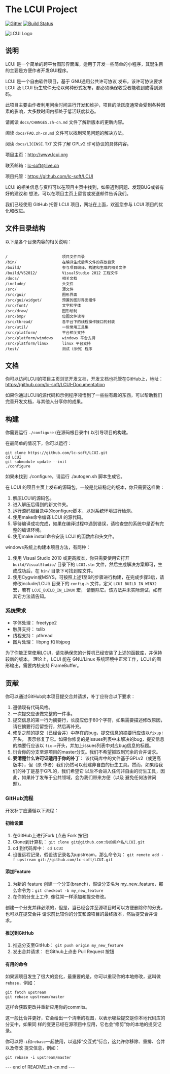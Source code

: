 # The LCUI Project

[![Gitter](https://badges.gitter.im/lc-soft/LCUI.svg)](https://gitter.im/lc-soft/LCUI?utm_source=badge&utm_medium=badge&utm_campaign=pr-badge)
[![Build Status](https://travis-ci.org/lc-soft/LCUI.png?branch=master)](https://travis-ci.org/lc-soft/LCUI)

![LCUI Logo](http://lcui.org/static/images/lcui-project-logo.png)

## 说明

LCUI 是一个简单的跨平台图形界面库，适用于开发一些简单的小程序，其诞生目的主要是方便作者开发GUI程序。

LCUI 是一个自由软件项目，基于 GNU通用公共许可协议 发布，该许可协议要求 LCUI 及 LCUI 衍生软件无论以何种形式发布，都必须确保收受者能收到或得到源码。

此项目主要由作者利用闲余时间进行开发和维护，项目的活跃度通常会受到各种因素的影响，大多数时间内都处于低活跃度状态。

请阅读 `docs/CHANGES.zh-cn.md` 文件了解新版本的更新内容。

阅读 `docs/FAQ.zh-cn.md` 文件可以找到常见问题的解决方法。

阅读 `docs/LICENSE.TXT`  文件了解 GPLv2 许可协议的具体内容。

项目主页：http://www.lcui.org

联系邮箱：lc-soft@live.cn

项目托管：https://github.com/lc-soft/LCUI

LCUI 的相关信息与资料可以在项目主页中找到，如果遇到问题、发现BUG或者有好的建议和
想法，可以在项目主页上留言或发送邮件告诉我们。

我们已经使用 GitHub 托管 LCUI 项目，网址在上面，欢迎您参与 LCUI 项目的优化和改进。

## 文件目录结构

以下是各个目录内容的相关说明：
```

/                        项目文件目录
/bin/                    在编译生成后库文件的存放目录
/build/                  参与项目编译、构建和生成的相关文件
/build/VS2012/           VisualStudio 2012 工程文件
/docs/                   相关文档
/include/                头文件
/src/                    源文件
/src/gui/                图形界面
/src/gui/widget/         预置的图形界面组件
/src/font/               文字和字体
/src/draw/               图形绘制
/src/bmp/                位图文件读写
/src/thread/             各平台下的线程操作接口的封装
/src/util/               一些常用工具集
/src/platform/           平台相关支持
/src/platform/windows    windows 平台支持
/src/platform/linux    	 linux 平台支持
/test/                   测试（示例）程序

```

## 文档

你可以访问LCUI的项目主页浏览开发文档，开发文档也托管在GitHub上，地址：https://github.com/lc-soft/LCUI-Documentation

如果你通过LCUI的源代码和示例程序领悟到了一些些有趣的东西，可以帮助我们完善开发文档，与其他人分享你的成果。

## 构建

你需要运行 `./configure` (在源码根目录中) 以引导项目的构建。

在最简单的情况下，你可以运行：

	git clone https://github.com/lc-soft/LCUI.git
	cd LCUI
	git submodule update --init
	./configure

如果未找到 ./configure，请运行 ./autogen.sh 脚本生成它。

在 LCUI 的项目主页上发布的源码包，一般是比较稳定的版本，你只需要这样做：

1. 解压LCUI的源码包。
2. 进入解压后得到的新文件夹。
3. 运行源码根目录中的configure脚本，以对系统环境进行检测。
4. 使用make命令编译 LCUI 的源代码。
5. 等待编译成功完成，如果在编译过程中遇到错误，请检查您的系统中是否有完整的编译环境。
6. 使用make install命令安装 LCUI 的函数库和头文件。

windows系统上构建本项目方法，有两种：

1. 使用 Visual Studio 2010 或更高版本，你只需要使用它打开 `build/VisualStudio/` 目录下的
 `LCUI.sln` 文件，然后生成解决方案即可，生成成功后，在 `bin/` 目录下可找到库文件。
2. 使用Cygwin或MSYS，可按照上述1至6的步骤进行构建，在完成步骤3后，请修改include/LCUI/
目录下的 `config.h` 文件，定义 `LCUI_BUILD_IN_WIN32` 宏，若有 `LCUI_BUILD_IN_LINUX` 宏，
请删除它。该方法并未实际测试，如有其它方法请告知。

### 系统需求

* 字体处理： freetype2
* 触屏支持： tslib
* 线程支持： pthread
* 图片处理： libpng 和 libjpeg

为了你能正常使用LCUI，请先确保您的计算机已经安装了上述的函数库，并保持较新的版本。
理论上，LCUI 能在 GNU/Linux 系统环境中正常工作，LCUI 的图形输出，需要内核支持 FrameBuffer。

## 贡献

你可以通过GitHub向本项目提交合并请求，补丁应符合以下要求：

1. 遵循现有代码风格。
2. 一次提交应该做完整的一件事。
3. 提交信息的第一行为摘要行，长度应低于80个字符，如果需要描述修改原因，请在摘要行后留空行，然后再补充。
4. 修复之前的提交（已经合并）中存在的bug，提交信息的摘要行应该以`fixup!`开头，
   表示修复了它。如果你修复的是issues列表中未解决的bug，提交信息的摘要行应该以
   `fix->`开头，并加上issues列表中对应bug信息的标题。
5. 衍合你的分支至源项目的master分支。我们不希望抓取到冗余的合并请求。
6. **要清楚什么许可证适用于你的补丁：** 该代码库中的文件基于GPLv2（或更高版本），但（原
   作者）我们仍然可以创建非自由的衍生工具。然而，如果给我们的补丁是基于GPL的，我们希望它
   以后不会进入任何非自由的衍生工具，因此，如果补丁发布于公共领域，会为我们带来方便（以及
   避免任何法律问题）。


### GitHub流程

开发补丁应遵循以下流程：

#### 初始设置

1. 在GitHub上进行Fork (点击 Fork 按钮)
2. Clone到计算机： `git clone git@github.com:你的用户名/LCUI.git`
3. cd 到代码库中： `cd LCUI`
4. 设置远程记录，假设该记录名为upstream，那么命令为： `git remote add -f upstream git://github.com/lc-soft/LCUI.git`

#### 添加Feature

1. 为新的 feature 创建一个分支(branch)，假设分支名为 my_new_feature，那么命令为：`git checkout -b my_new_feature`
2. 在你的分支上工作, 像往常一样添加和提交修改。

创建一个分支并非必须的，但是，当已经合并至源项目时可以方便删除你的分支，也可以在提交合并
请求前比较你的分支和源项目的最终版本，然后提交合并请求。

#### 推送到GitHub

1. 推送分支至GitHub： `git push origin my_new_feature`
2. 发出合并请求： 在Github上点击 Pull Request 按钮

#### 有用的命令

如果源项目发生了很大的变化，最重要的是，你可以重现你的本地修改，这叫做`rebase`，例如：

	git fetch upstream
	git rebase upstream/master

这样会获取更改并重新应用你的commits。

这一般比合并更好，它会给出一个清晰的视图，以表示哪些提交是你本地代码库的分支中，如果同
样的变更已经在源项目中应用，它也会“修剪”你的本地的提交记录。

你可以将`-i`和`rebase`一起使用，以选择“交互式”衍合，这允许你移除、重排、合并以及修改
提交信息，例如：

	git rebase -i upstream/master


--- end of README.zh-cn.md ---
